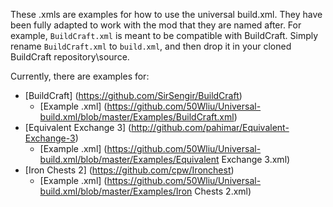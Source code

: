 These .xmls are examples for how to use the universal build.xml.  They have been fully adapted to work with the mod that they are named after.
For example, `BuildCraft.xml` is meant to be compatible with BuildCraft.  Simply rename `BuildCraft.xml` to `build.xml`, and then drop it in your cloned BuildCraft repository\source.

Currently, there are examples for:
* [BuildCraft] (https://github.com/SirSengir/BuildCraft)
  * [Example .xml] (https://github.com/50Wliu/Universal-build.xml/blob/master/Examples/BuildCraft.xml)
* [Equivalent Exchange 3] (http://github.com/pahimar/Equivalent-Exchange-3)
  * [Example .xml] (https://github.com/50Wliu/Universal-build.xml/blob/master/Examples/Equivalent Exchange 3.xml)
* [Iron Chests 2] (https://github.com/cpw/Ironchest)
  * [Example .xml] (https://github.com/50Wliu/Universal-build.xml/blob/master/Examples/Iron Chests 2.xml)